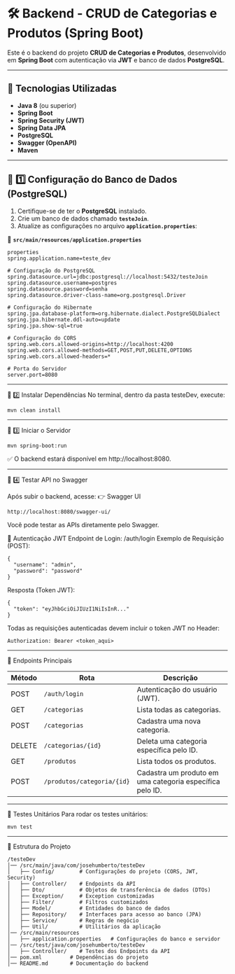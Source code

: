 # 🛠️ Backend - CRUD de Categorias e Produtos (Spring Boot)

Este é o backend do projeto **CRUD de Categorias e Produtos**, desenvolvido em **Spring Boot** com autenticação via **JWT** e banco de dados **PostgreSQL**.

---

## 🚀 Tecnologias Utilizadas
- **Java 8** (ou superior)
- **Spring Boot**
- **Spring Security (JWT)**
- **Spring Data JPA**
- **PostgreSQL**
- **Swagger (OpenAPI)**
- **Maven**

---

## 📌 1️⃣ Configuração do Banco de Dados (PostgreSQL)
1. Certifique-se de ter o **PostgreSQL** instalado.
2. Crie um banco de dados chamado **`testeJoin`**.
3. Atualize as configurações no arquivo **`application.properties`**:

📄 **`src/main/resources/application.properties`**
```
properties
spring.application.name=teste_dev

# Configuração do PostgreSQL
spring.datasource.url=jdbc:postgresql://localhost:5432/testeJoin
spring.datasource.username=postgres
spring.datasource.password=senha
spring.datasource.driver-class-name=org.postgresql.Driver

# Configuração do Hibernate
spring.jpa.database-platform=org.hibernate.dialect.PostgreSQLDialect
spring.jpa.hibernate.ddl-auto=update
spring.jpa.show-sql=true

# Configuração do CORS
spring.web.cors.allowed-origins=http://localhost:4200
spring.web.cors.allowed-methods=GET,POST,PUT,DELETE,OPTIONS
spring.web.cors.allowed-headers=*

# Porta do Servidor
server.port=8080
```

---

📌 2️⃣ Instalar Dependências
No terminal, dentro da pasta testeDev, execute:
```
mvn clean install
```

---

📌 3️⃣ Iniciar o Servidor
```
mvn spring-boot:run
```
✅ O backend estará disponível em http://localhost:8080.

---

📌 4️⃣ Testar API no Swagger

Após subir o backend, acesse: 👉 Swagger UI
```
http://localhost:8080/swagger-ui/
```
Você pode testar as APIs diretamente pelo Swagger.

🔑 Autenticação JWT
Endpoint de Login: /auth/login
Exemplo de Requisição (POST):
```
{
  "username": "admin",
  "password": "password"
}
```
Resposta (Token JWT):
```
{
  "token": "eyJhbGciOiJIUzI1NiIsInR..."
}
```

Todas as requisições autenticadas devem incluir o token JWT no Header:
```
Authorization: Bearer <token_aqui>
```

---

📌 Endpoints Principais

| Método | Rota                      | Descrição                              |
|--------|---------------------------|----------------------------------------|
| POST   | `/auth/login`             | Autenticação do usuário (JWT).         |
| GET    | `/categorias`             | Lista todas as categorias.             |
| POST   | `/categorias`             | Cadastra uma nova categoria.           |
| DELETE | `/categorias/{id}`        | Deleta uma categoria específica pelo ID.|
| GET    | `/produtos`               | Lista todos os produtos.               |
| POST   | `/produtos/categoria/{id}`| Cadastra um produto em uma categoria específica pelo ID. |

---
📌 Testes Unitários
Para rodar os testes unitários:
```
mvn test
```
---
📌 Estrutura do Projeto
```
/testeDev
│── /src/main/java/com/josehumberto/testeDev
│   ├── Config/        # Configurações do projeto (CORS, JWT, Security)
│   ├── Controller/    # Endpoints da API
│   ├── Dto/           # Objetos de transferência de dados (DTOs)
│   ├── Exception/     # Exception customizadas
│   ├── Filter/        # Filtros customizados
│   ├── Model/         # Entidades do banco de dados
│   ├── Repository/    # Interfaces para acesso ao banco (JPA)
│   ├── Service/       # Regras de negócio
│   ├── Util/          # Utilitários da aplicação
│── /src/main/resources
│   ├── application.properties   # Configurações do banco e servidor
│── /src/test/java/com/josehumberto/testeDev
│   ├── Controller/    # Testes dos Endpoints da API
│── pom.xml         # Dependências do projeto
│── README.md       # Documentação do backend
```
